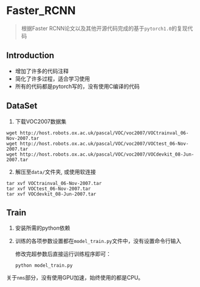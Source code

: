 # Faster_RCNN

> 根据Faster RCNN论文以及其他开源代码完成的基于`pytorch1.0`的复现代码
## Introduction
- 增加了许多的代码注释
- 简化了许多过程，适合学习使用
- 所有的代码都是pytorch写的，没有使用C编译的代码

## DataSet
1. 下载VOC2007数据集
```shell
wget http://host.robots.ox.ac.uk/pascal/VOC/voc2007/VOCtrainval_06-Nov-2007.tar
wget http://host.robots.ox.ac.uk/pascal/VOC/voc2007/VOCtest_06-Nov-2007.tar
wget http://host.robots.ox.ac.uk/pascal/VOC/voc2007/VOCdevkit_08-Jun-2007.tar
```
2. 解压至`data/`文件夹, 或使用软连接
```
tar xvf VOCtrainval_06-Nov-2007.tar
tar xvf VOCtest_06-Nov-2007.tar
tar xvf VOCdevkit_08-Jun-2007.tar
```

## Train
1. 安装所需的python依赖

2. 训练的各项参数设置都在`model_train.py`文件中，没有设置命令行输入

    修改完超参数后直接运行训练程序即可：
    ```
    python model_train.py
    ```

关于`nms`部分，没有使用GPU加速，始终使用的都是CPU。


